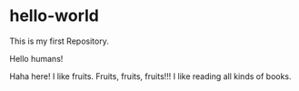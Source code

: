 # hello-world
This is my first Repository. 

Hello humans!

Haha here! I like fruits. Fruits, fruits, fruits!!! 
I like reading all kinds of books.
